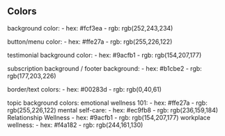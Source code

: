 ## Colors
background color: 
    - hex: #fcf3ea
    - rgb: rgb(252,243,234)

button/menu color:
    - hex: #ffe27a
    - rgb: rgb(255,226,122)

testimonial background color:
    - hex: #9acfb1
    - rgb: rgb(154,207,177)

subscription background / footer background:
    - hex: #b1cbe2
    - rgb: rgb(177,203,226)

border/text colors:
    - hex: #00283d
    - rgb: rgb(0,40,61)

topic background colors:
    emotional wellness 101:
        - hex: #ffe27a
        - rgb: rgb(255,226,122)
    mental self-care:
        - hex: #ec9fb8
        - rgb: rgb(236,159,184)
    Relationship Wellness
        - hex: #9acfb1
        - rgb: rgb(154,207,177)
    workplace wellness:
        - hex: #f4a182
        - rgb: rgb(244,161,130)